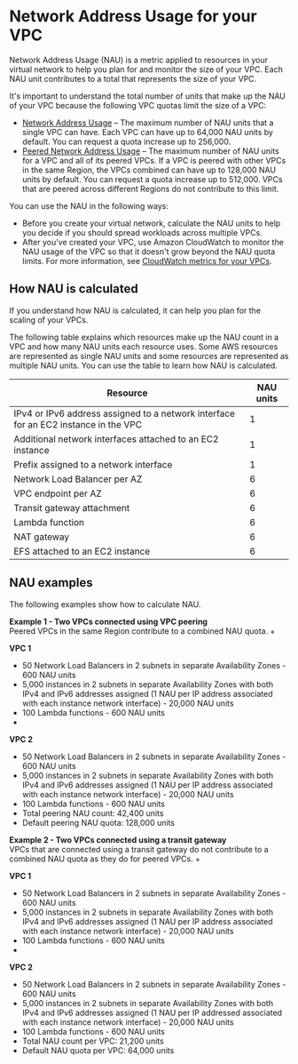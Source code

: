 # Network Address Usage for your VPC<a name="network-address-usage"></a>

Network Address Usage \(NAU\) is a metric applied to resources in your virtual network to help you plan for and monitor the size of your VPC\. Each NAU unit contributes to a total that represents the size of your VPC\.

It's important to understand the total number of units that make up the NAU of your VPC because the following VPC quotas limit the size of a VPC:
+ [Network Address Usage](amazon-vpc-limits.md#vpc-size-limits) – The maximum number of NAU units that a single VPC can have\. Each VPC can have up to 64,000 NAU units by default\. You can request a quota increase up to 256,000\.
+ [Peered Network Address Usage](amazon-vpc-limits.md#vpc-size-limits) – The maximum number of NAU units for a VPC and all of its peered VPCs\. If a VPC is peered with other VPCs in the same Region, the VPCs combined can have up to 128,000 NAU units by default\. You can request a quota increase up to 512,000\. VPCs that are peered across different Regions do not contribute to this limit\.

You can use the NAU in the following ways:
+ Before you create your virtual network, calculate the NAU units to help you decide if you should spread workloads across multiple VPCs\.
+ After you’ve created your VPC, use Amazon CloudWatch to monitor the NAU usage of the VPC so that it doesn't grow beyond the NAU quota limits\. For more information, see [CloudWatch metrics for your VPCs](vpc-cloudwatch.md)\.

## How NAU is calculated<a name="nau-calculation"></a>

If you understand how NAU is calculated, it can help you plan for the scaling of your VPCs\.

The following table explains which resources make up the NAU count in a VPC and how many NAU units each resource uses\. Some AWS resources are represented as single NAU units and some resources are represented as multiple NAU units\. You can use the table to learn how NAU is calculated\.


| Resource | NAU units | 
| --- | --- | 
| IPv4 or IPv6 address assigned to a network interface for an EC2 instance in the VPC | 1 | 
| Additional network interfaces attached to an EC2 instance | 1 | 
| Prefix assigned to a network interface | 1 | 
| Network Load Balancer per AZ | 6 | 
| VPC endpoint per AZ | 6 | 
| Transit gateway attachment | 6 | 
| Lambda function | 6 | 
| NAT gateway | 6 | 
| EFS attached to an EC2 instance | 6 | 

## NAU examples<a name="nau-calculation-examples"></a>

The following examples show how to calculate NAU\.

**Example 1 \- Two VPCs connected using VPC peering**  
Peered VPCs in the same Region contribute to a combined NAU quota\.
+ 

**VPC 1**
  + 50 Network Load Balancers in 2 subnets in separate Availability Zones \- 600 NAU units
  + 5,000 instances in 2 subnets in separate Availability Zones with both IPv4 and IPv6 addresses assigned \(1 NAU per IP address associated with each instance network interface\) \- 20,000 NAU units
  + 100 Lambda functions \- 600 NAU units
+ 

**VPC 2**
  + 50 Network Load Balancers in 2 subnets in separate Availability Zones \- 600 NAU units
  + 5,000 instances in 2 subnets in separate Availability Zones with both IPv4 and IPv6 addresses assigned \(1 NAU per IP address associated with each instance network interface\) \- 20,000 NAU units
  + 100 Lambda functions \- 600 NAU units
+ Total peering NAU count: 42,400 units
+ Default peering NAU quota: 128,000 units

**Example 2 \- Two VPCs connected using a transit gateway**  
VPCs that are connected using a transit gateway do not contribute to a combined NAU quota as they do for peered VPCs\.
+ 

**VPC 1**
  + 50 Network Load Balancers in 2 subnets in separate Availability Zones \- 600 NAU units
  + 5,000 instances in 2 subnets in separate Availability Zones with both IPv4 and IPv6 addresses assigned \(1 NAU per IP address associated with each instance network interface\) \- 20,000 NAU units
  + 100 Lambda functions \- 600 NAU units
+ 

**VPC 2**
  + 50 Network Load Balancers in 2 subnets in separate Availability Zones \- 600 NAU units
  + 5,000 instances in 2 subnets in separate Availability Zones with both IPv4 and IPv6 addresses assigned \(1 NAU per IP addressed associated with each instance network interface\) \- 20,000 NAU units
  + 100 Lambda functions \- 600 NAU units
+ Total NAU count per VPC: 21,200 units
+ Default NAU quota per VPC: 64,000 units